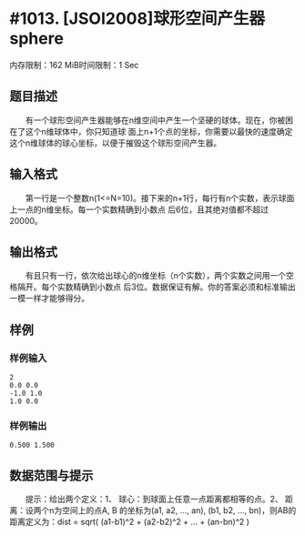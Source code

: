 # #1013. [JSOI2008]球形空间产生器sphere

内存限制：162 MiB时间限制：1 Sec

## 题目描述

　　有一个球形空间产生器能够在n维空间中产生一个坚硬的球体。现在，你被困在了这个n维球体中，你只知道球
面上n+1个点的坐标，你需要以最快的速度确定这个n维球体的球心坐标，以便于摧毁这个球形空间产生器。

## 输入格式

　　第一行是一个整数n(1<=N=10)。接下来的n+1行，每行有n个实数，表示球面上一点的n维坐标。每一个实数精确到小数点
后6位，且其绝对值都不超过20000。

## 输出格式

　　有且只有一行，依次给出球心的n维坐标（n个实数），两个实数之间用一个空格隔开。每个实数精确到小数点
后3位。数据保证有解。你的答案必须和标准输出一模一样才能够得分。

## 样例

### 样例输入

    
    2
    0.0 0.0
    -1.0 1.0
    1.0 0.0
    

### 样例输出

    
    0.500 1.500
    

## 数据范围与提示

　　提示：给出两个定义：1、 球心：到球面上任意一点距离都相等的点。2、 距离：设两个n为空间上的点A, B
的坐标为(a1, a2, &hellip;, an), (b1, b2, &hellip;, bn)，则AB的距离定义为：dist = sqrt( (a1-b1)^2 + (a2-b2)^2 + 
&hellip; + (an-bn)^2 )
